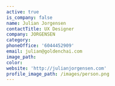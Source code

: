 ```yaml
---
active: true
is_company: false
name: Julian Jorgensen
contactTitle: UX Designer
company: JORGENSEN
category:
phoneOffice: '6044452909'
email: julian@goldenchai.com
image_path:
color:
website: 'http://julianjorgensen.com'
profile_image_path: /images/person.png
---
```



